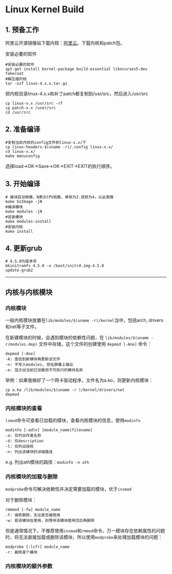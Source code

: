 # Linux Kernel Build

<!--more-->

## 1. 预备工作

阿里云开源镜像站下载内核：[阿里云](http://mirrors.aliyun.com/)。下载内核和patch包。

安装必要的软件

``` shell
#安装必要的软件
apt-get install kernel-package build-essential libncurses5-dev fakeroot
#解压缩内核
tar -xzf linux-4.x.x.tar.gz
```

把内核目录linux-4.x.x和补丁patch都复制到/usr/src，然后进入/usr/src

```shell
cp linux-x.x /usr/src -rf
cp patch-x.x /user/src
cd /usr/src
```

## 2. 准备编译

```shell
#复制当前内核的config文件到linux-x.x/下
cp linux-headers-$(uname -r)/.config linux-x.x/
cd linux-x.x/
make menuconfig
```

选择load→OK→Save→OK→EXIT→EXIT的执行顺序。

## 3. 开始编译

```shell
# 编译启动映像，N表示CPU核数，单核为2.双核为4，以此类推
make bzImage -jN
#编译模块
make modules -jN
#安装模块
make modules-install
#安装内核
make install
```

## 4. 更新grub

```shell
# 4.5.0为版本号
mkinitramfs 4.5.0 -o /boot/initrd.img-4.5.0
update-grub2
```

---

## 内核与内核模块

###  内核模块

一般内核模块放置在`lib/modules/$(uname -r)/kernel`当中，包括arch, drivers和net等子文件。

在新建模块的时候，会遇到模块的依赖性问题，在 `lib/modules/$(uname -r/modules.dep)` 文件中存储，这个文件的创建使用 `depmod [-Ane]` 命令：

``` shell
depmod [-Ane]
-A: 查找到新模块再更新该文件
-n: 不写入modules, 但在屏幕上输出
-e: 显示出当前已加载但不可执行的模块名称
```

举例：如果我做好了一个网卡驱动程序，文件名为a.ko，则更新内核模块：

```shell
cp a.ko /lib/modules/$(uname -r )/kernel/drivers/net
depmod
```

### 内核模块的查看

`lsmod`命令可查看已加载的模块，查看内核模块的信息，使用`modinfo`

```shell
modinfo [-adln] [module_name|filename]
-a: 仅列出作者名称
-d: 仅description
-l: 仅列出授权
-n: 列出该模块的详细路径
```

e.g. 列出ath模块的路径：`modinfo -n ath`

### 内核模块的加载与删除

`modprobe`命令可解决依赖性并决定需要加载的模块，优于`insmod`

对于删除模块：

```shell
rmmmod [-fw] module_name
-f: 强势删除，无论是否被使用
-w: 若该模块在使用，则等待该模块使用完后再删除
```

但是通常情况下，不推荐使用`insmod`和`rmmod`命令，万一模块存在依赖属性的问题时，将无法直接加载或删除该模块，所以使用`modprobe`来处理加载模块的问题：

```shell
modprobe [-lcfr] module_name
-r: 删除某个模块
```

### 内核模块的额外参数

